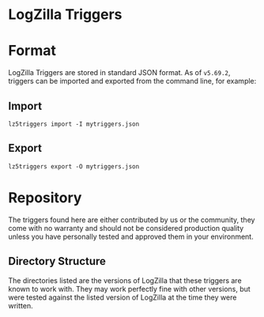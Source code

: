# LogZilla Triggers

# Format
LogZilla Triggers are stored in standard JSON format. As of `v5.69.2`, triggers can be imported and exported from the command line, for example:

Import
---
	lz5triggers import -I mytriggers.json

Export
---
	lz5triggers export -O mytriggers.json


# Repository
The triggers found here are either contributed by us or the community, they come with no warranty and should not be considered production quality unless you have personally tested and approved them in your environment.

Directory Structure
---
The directories listed are the versions of LogZilla that these triggers are known to work with. They may work perfectly fine with other versions, but were tested against the listed version of LogZilla at the time they were written.